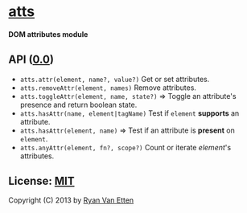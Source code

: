 # [atts](../../)

#### DOM attributes module

## API ([0.0](../../releases))

- `atts.attr(element, name?, value?)` Get or set attributes.
- `atts.removeAttr(element, names)` Remove attributes.
- `atts.toggleAttr(element, name, state?)` &rArr; Toggle an attribute's presence and return boolean state.
- `atts.hasAttr(name, element|tagName)` Test if `element` <strong>supports</strong> an attribute.
- `atts.hasAttr(element, name)` &rArr; Test  if an attribute is <strong>present</strong> on `element`.
- `atts.anyAttr(element, fn?, scope?)` Count or iterate <var>element</var>'s attributes.

## License: [MIT](http://en.wikipedia.org/wiki/MIT_License)

Copyright (C) 2013 by [Ryan Van Etten](https://github.com/ryanve)